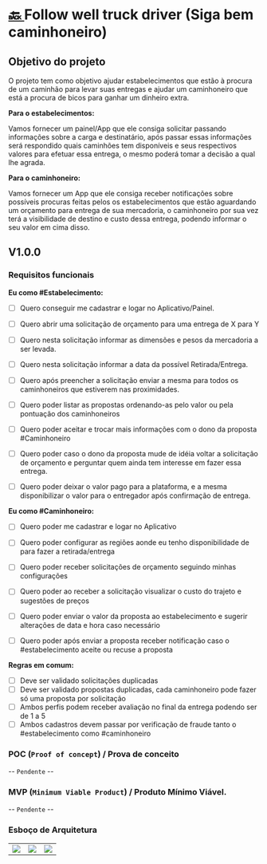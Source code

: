 

<h1><a href="./../"> 🔙 </a> Follow well truck driver (Siga bem caminhoneiro)</h1>

## Objetivo do projeto

O projeto tem como objetivo ajudar estabelecimentos que estão à procura de um caminhão para levar suas entregas e ajudar um caminhoneiro que está a procura de bicos para ganhar um dinheiro extra.

**Para o estabelecimentos:**

Vamos fornecer um painel/App que ele consiga solicitar passando informações sobre a carga e destinatário, após passar essas informações será respondido quais caminhões tem disponíveis e seus respectivos valores para efetuar essa entrega, o mesmo poderá tomar a decisão a qual lhe agrada.

**Para o caminhoneiro:**

Vamos fornecer um App que ele consiga receber notificações sobre possíveis procuras feitas pelos os estabelecimentos que estão aguardando um orçamento para entrega de sua mercadoria, o caminhoneiro por sua vez terá a visibilidade de destino e custo dessa entrega, podendo informar o seu valor em cima disso.


## V1.0.0

### Requisitos funcionais

**Eu como #Estabelecimento:**

- [ ] Quero conseguir me cadastrar e logar no Aplicativo/Painel.
- [ ] Quero abrir uma solicitação de orçamento para uma entrega de X para Y
- [ ] Quero nesta solicitação informar as dimensões e pesos da mercadoria a ser levada.
- [ ] Quero nesta solicitação informar a data da possível Retirada/Entrega.
- [ ] Quero após preencher a solicitação enviar a mesma para todos os caminhoneiros que estiverem nas proximidades.
- [ ] Quero poder listar as propostas ordenando-as pelo valor ou pela pontuação dos caminhoneiros
- [ ] Quero poder aceitar e trocar mais informações com o dono da proposta #Caminhoneiro
- [ ] Quero poder caso o dono da proposta mude de idéia voltar a solicitação de orçamento e perguntar quem ainda tem interesse em fazer essa entrega.
- [ ] Quero poder deixar o valor pago para a plataforma, e a mesma disponibilizar o valor para o entregador após confirmação de entrega.


**Eu como #Caminhoneiro:**

- [ ] Quero poder me cadastrar e logar no Aplicativo
- [ ] Quero poder configurar as regiões aonde eu tenho disponibilidade de para fazer a retirada/entrega
- [ ] Quero poder receber solicitações de orçamento seguindo minhas configurações
- [ ] Quero poder ao receber a solicitação visualizar o custo do trajeto e sugestões de preços
- [ ] Quero poder enviar o valor da proposta ao estabelecimento e sugerir alterações de data e hora caso necessário
- [ ] Quero poder após enviar a proposta receber notificação caso o #estabelecimento aceite ou recuse a proposta



**Regras em comum:**

- [ ] Deve ser validado solicitações duplicadas
- [ ] Deve ser validado propostas duplicadas, cada caminhoneiro pode fazer só uma proposta por solicitação
- [ ] Ambos perfis podem receber avaliação no final da entrega podendo ser de 1 a 5
- [ ] Ambos cadastros devem passar por verificação de fraude tanto o #estabelecimento como #caminhoneiro

### POC (`Proof of concept`) / Prova de conceito

-- `Pendente` --

### MVP (`Minimum Viable Product`) / Produto Mínimo Viável.

-- `Pendente` --

### Esboço de Arquitetura

<table>
    <tr>
        <td>
            <a href="./nivel1/">
                <img src="./nivel1/capa.png">
            </a>
        </td>
         <td>
            <a href="./nivel2/">
                <img src="./nivel2/capa.png">
            </a>
        </td>
         <td>
            <a href="./nivel2/">
                <img src="./nivel2/capa.png">
            </a>
        </td>
    </tr>
</table>